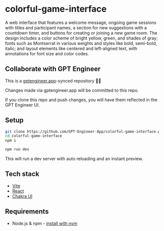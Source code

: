 # colorful-game-interface

A web interface that features a welcome message, ongoing game sessions with titles and participant names, a section for new suggestions with a countdown timer, and buttons for creating or joining a new game room. The design includes a color scheme of bright yellow, green, and shades of gray; fonts such as Montserrat in various weights and styles like bold, semi-bold, italic; and layout elements like centered and left-aligned text, with annotations for font size and color codes.

## Collaborate with GPT Engineer

This is a [gptengineer.app](https://gptengineer.app)-synced repository 🌟🤖

Changes made via gptengineer.app will be committed to this repo.

If you clone this repo and push changes, you will have them reflected in the GPT Engineer UI.

## Setup

```sh
git clone https://github.com/GPT-Engineer-App/colorful-game-interface.git
cd colorful-game-interface
npm i
```

```sh
npm run dev
```

This will run a dev server with auto reloading and an instant preview.

## Tech stack

- [Vite](https://vitejs.dev/)
- [React](https://react.dev/)
- [Chakra UI](https://chakra-ui.com/)

## Requirements

- Node.js & npm - [install with nvm](https://github.com/nvm-sh/nvm#installing-and-updating)
